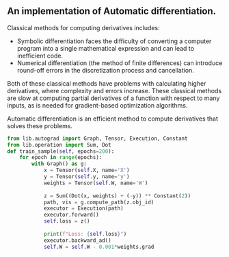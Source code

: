 ## An implementation of Automatic differentiation. 

Classical methods for computing derivatives includes: 

- Symbolic differentiation faces the difficulty of converting a computer program into a single 
mathematical expression and can lead to inefficient code. 
- Numerical differentiation (the method of finite differences) can introduce round-off errors in the discretization 
process and cancellation. 

Both of these classical methods have problems with calculating higher 
derivatives, where complexity and errors increase. These classical methods are 
slow at computing partial derivatives of a function with respect to many inputs, as is needed for 
gradient-based optimization algorithms. 


Automatic differentiation is an efficient method to compute derivatives that solves these problems.

````python
from lib.autograd import Graph, Tensor, Execution, Constant
from lib.operation import Sum, Dot
def train_sample(self, epochs=200):
    for epoch in range(epochs):
        with Graph() as g:
            x = Tensor(self.X, name='X')
            y = Tensor(self.y, name='y')
            weights = Tensor(self.W, name='W')
    
            z = Sum((Dot(x, weights) + (-y)) ** Constant(2))
            path, vis = g.compute_path(z.obj_id)
            executor = Execution(path)
            executor.forward()
            self.loss = z()
    
            print(f"Loss: {self.loss}")
            executor.backward_ad()
            self.W = self.W - 0.001*weights.grad
````

